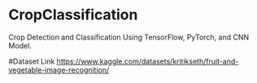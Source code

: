 # CropClassification
Crop Detection and Classification Using TensorFlow, PyTorch, and CNN Model.

#Dataset Link
https://www.kaggle.com/datasets/kritikseth/fruit-and-vegetable-image-recognition/
